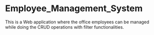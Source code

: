 # Employee_Management_System
This is a Web application where the office employees can be managed while doing the CRUD operations with filter functionalities.

